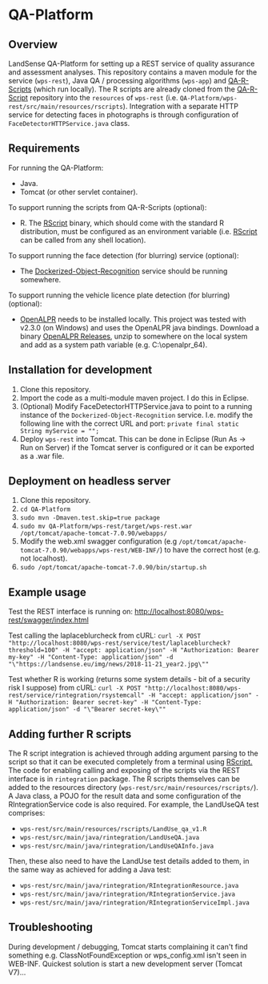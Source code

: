 
# QA-Platform

## Overview
LandSense QA-Platform for setting up a REST service of quality assurance and assessment analyses. This repository contains a maven module for the service (`wps-rest`), Java QA / processing algorithms (`wps-app`) and [QA-R-Scripts](https://github.com/LandSense/QA-R-Scripts) (which run locally). The R scripts are already cloned from the [QA-R-Script](https://github.com/LandSense/QA-R-Scripts) repository into the `resources` of `wps-rest` (i.e. `QA-Platform/wps-rest/src/main/resources/rscripts`). Integration with a separate HTTP service for detecting faces in photographs is through configuration of `FaceDetectorHTTPService.java` class.
## Requirements
For running the QA-Platform:
 - Java.
 - Tomcat (or other servlet container).
 
To support running the scripts from QA-R-Scripts (optional):
 - R. The [RScript](https://www.rdocumentation.org/packages/utils/versions/3.5.2/topics/Rscript) binary, which should come with the standard R distribution, must be configured as an environment variable (i.e. [RScript](https://www.rdocumentation.org/packages/utils/versions/3.5.2/topics/Rscript) can be called from any shell location).
 
To support running the face detection (for blurring) service (optional):
 - The [Dockerized-Object-Recognition](https://github.com/LandSense/Dockerized-Object-Recognition) service should be running somewhere. 

To support running the vehicle licence plate detection (for blurring) (optional):
 - [OpenALPR](https://github.com/openalpr) needs to be installed locally. This project was tested with v2.3.0 (on Windows) and uses the OpenALPR java bindings. Download a binary [OpenALPR Releases](https://github.com/openalpr/openalpr/releases), unzip to somewhere on the local system and add as a system path variable (e.g. C:\openalpr_64\). 


## Installation for development
1. Clone this repository.
2. Import the code as a multi-module maven project. I do this in Eclipse. 
3. (Optional) Modify FaceDetectorHTTPService.java to point to a running instance of the `Dockerized-Object-Recognition` service. I.e. modify the following line with the correct URL and port:
`private final static String myService = "";` 
4. Deploy `wps-rest` into Tomcat. This can be done in Eclipse (Run As -> Run on Server) if the Tomcat server is configured or it can be exported as a .war file.

## Deployment on headless server 
1. Clone this repository.
2. `cd QA-Platform`
3. `sudo mvn -Dmaven.test.skip=true package`
4. `sudo mv QA-Platform/wps-rest/target/wps-rest.war /opt/tomcat/apache-tomcat-7.0.90/webapps/`
5. Modify the web.xml swagger configuration (e.g `/opt/tomcat/apache-tomcat-7.0.90/webapps/wps-rest/WEB-INF/`) to have the correct host (e.g. not localhost).
6. `sudo /opt/tomcat/apache-tomcat-7.0.90/bin/startup.sh`

## Example usage
Test the REST interface is running on:
[http://localhost:8080/wps-rest/swagger/index.html](http://localhost:8080/wps-rest/swagger/index.html)

Test calling the laplaceblurcheck from cURL:
`curl -X POST "http://localhost:8080/wps-rest/service/test/laplaceblurcheck?threshold=100" -H "accept: application/json" -H "Authorization: Bearer my-key" -H "Content-Type: application/json" -d "\"https://landsense.eu/img/news/2018-11-21_year2.jpg\""`

Test whether R is working (returns some system details - bit of a security risk I suppose) from cURL:
`curl -X POST "http://localhost:8080/wps-rest/service/rintegration/rsystemcall" -H "accept: application/json" -H "Authorization: Bearer secret-key" -H "Content-Type: application/json" -d "\"Bearer secret-key\""`

## Adding further R scripts
The R script integration is achieved through adding argument parsing to the script so that it can be executed completely from a terminal using [RScript.](https://www.rdocumentation.org/packages/utils/versions/3.5.2/topics/Rscript) 
The code for enabling calling and exposing of the scripts via the REST interface is in `rintegration` package. The R scripts themselves can be added to the resources directory (`wps-rest/src/main/resources/rscripts/`). A Java class, a POJO for the result data and some configuration of the RIntegrationService code is also required. For example, the LandUseQA test comprises:
 - `wps-rest/src/main/resources/rscripts/LandUse_qa_v1.R`
 - `wps-rest/src/main/java/rintegration/LandUseQA.java`
 - `wps-rest/src/main/java/rintegration/LandUseQAInfo.java`
 
Then, these also need to have the LandUse test details added to them, in the same way as achieved for adding a Java test:
 - `wps-rest/src/main/java/rintegration/RIntegrationResource.java`
 - `wps-rest/src/main/java/rintegration/RIntegrationService.java`
 - `wps-rest/src/main/java/rintegration/RIntegrationServiceImpl.java`


## Troubleshooting
During development / debugging, Tomcat starts complaining it can't find something e.g. ClassNotFoundException or wps_config.xml isn't seen in WEB-INF. Quickest solution is start a new development server (Tomcat V7)...   
